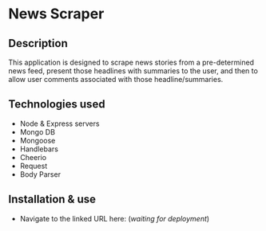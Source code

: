 # News Scraper

## Description
This application is designed to scrape news stories from a pre-determined news feed, present those headlines with summaries to the user, and then to allow user comments associated with those headline/summaries.

## Technologies used
- Node & Express servers
- Mongo DB
- Mongoose
- Handlebars
- Cheerio
- Request
- Body Parser

## Installation & use
- Navigate to the linked URL here: (_waiting for deployment_)
